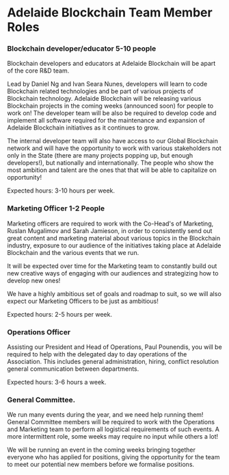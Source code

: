 
# Adelaide Blockchain Team Member Roles

### Blockchain developer/educator 5-10 people

Blockchain developers and educators at Adelaide Blockchain will be apart of the core R&D team.

Lead by Daniel Ng and Ivan Seara Nunes, developers will learn to code Blockchain related technologies and be part of various projects of Blockchain technology. Adelaide Blockchain will be releasing various Blockchain projects in the coming weeks (announced soon) for people to work on! The developer team will be also be required to develop code and implement all software required for the maintenance and expansion of Adelaide Blockchain initiatives as it continues to grow. 

The internal developer team will also have access to our Global Blockchain network and will have the opportunity to work with various stakeholders not only in the State (there are many projects popping up, but enough developers!), but nationally and internationally. The people who show the most ambition and talent are the ones that that will be able to capitalize on opportunity!

Expected hours: 3-10 hours per week. 

### Marketing Officer 1-2 People

Marketing officers are required to work with the Co-Head's of Marketing, Ruslan Mugalimov and Sarah Jamieson, in order to consistently send out great content and marketing material about various topics in the Blockchain industry, exposure to our audience of the initiatives taking place at Adelaide Blockchain and the various events that we run. 

It will be expected over time for the Marketing team to constantly build out new creative ways of engaging with our audiences and strategizing how to develop new ones!

We have a highly ambitious set of goals and roadmap to suit, so we will also expect our Marketing Officers to be just as ambitious!

Expected hours: 2-5 hours per week.

### Operations Officer

Assisting our President and Head of Operations, Paul Pounendis, you will be required to help with the delegated day to day operations of the Association. This includes general administration, hiring, conflict resolution general communication between departments. 

Expected hours: 3-6 hours a week. 

### General Committee. 

We run many events during the year, and we need help running them! General Committee members will be required to work with the Operations and Marketing team to perform all logistical requirements of such events. A more intermittent role, some weeks may require no input while others a lot!


We will be running an event in the coming weeks bringing together everyone who has applied for positions, giving the opportunity for the team to meet our potential new members before we formalise positions. 




	
